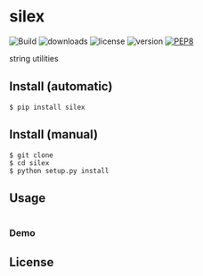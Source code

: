 # silex
![Build](https://travis-ci.org/walidsa3d/silex.svg?branch=master)
![downloads](https://img.shields.io/pypi/dm/silex.svg)
![license](https://img.shields.io/pypi/l/silex.svg)
![version](https://img.shields.io/pypi/v/silex.svg)
[![PEP8](https://img.shields.io/badge/code%20style-pep8-orange.svg)](https://www.python.org/dev/peps/pep-0008/)

string utilities

## Install (automatic)
```
$ pip install silex
```
## Install (manual)
```
$ git clone 
$ cd silex
$ python setup.py install
```
## Usage
```
```
### Demo


## License
